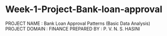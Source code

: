 # Week-1-Project-Bank-loan-approval
PROJECT NAME : Bank Loan Approval Patterns (Basic Data Analysis)  PROJECT DOMAIN : FINANCE  PREPARED BY : P. V. N. S. HASINI
